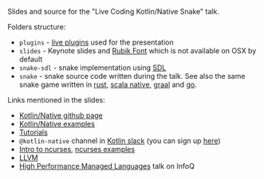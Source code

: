 Slides and source for the "Live Coding Kotlin/Native Snake" talk.

Folders structure:
 - `plugins` - [live plugins](https://github.com/dkandalov/live-plugin) used for the presentation
 - `slides` - Keynote slides and [Rubik Font](https://fonts.google.com/specimen/Rubik?selection.family=Rubik) which is not available on OSX by default
 - `snake-sdl` - snake implementation using [SDL](https://www.libsdl.org)
 - `snake` - snake source code written during the talk. 
 See also the same snake game written in 
 [rust](https://github.com/dkandalov/rust-snake), [scala native](https://github.com/dkandalov/scala-native-snake),
 [graal](https://github.com/dkandalov/graalvm-snake) and [go](https://github.com/dkandalov/go-snake).
 
Links mentioned in the slides:
 - [Kotlin/Native github page](https://github.com/JetBrains/kotlin-native)
 - [Kotlin/Native examples](https://github.com/JetBrains/kotlin-native/tree/master/samples)
 - [Tutorials](https://kotlinlang.org/docs/tutorials/native/basic-kotlin-native-app.html)
 - `@kotlin-native` channel in [Kotlin slack](https://kotlinlang.slack.com) (you can sign up [here](https://t.co/kwvW0nQzRf))
 - [Intro to ncurses](https://invisible-island.net/ncurses/ncurses-intro.html), [ncurses examples](https://github.com/tony/NCURSES-Programming-HOWTO-examples)
 - [LLVM](https://llvm.org/)
 - [High Performance Managed Languages](https://www.infoq.com/presentations/performance-managed-languages) talk on InfoQ